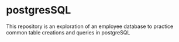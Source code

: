 # postgresSQL

This repository is an exploration of an employee database to practice common table creations and queries in postgreSQL